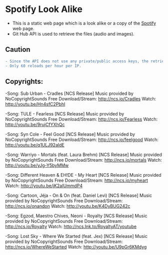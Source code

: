 # Spotify Look Alike

- This is a static web page which is a look alike or a copy of the <a href="https://open.spotify.com/">Spotify</a> web page.
- Git Hub API is used to retrieve the files (audio and images).

## Caution

```diff
- Since the API does not use any private/public access keys, the retrieval of the files is limited.
- Only 60 reloads per hour per IP.
```

## Copyrights:

-Song: Sub Urban - Cradles [NCS Release]
Music provided by NoCopyrightSounds
Free Download/Stream: http://ncs.io/Cradles
Watch: http://youtu.be/Hn4sfC2PbhI

-Song: TULE - Fearless [NCS Release]
Music provided by NoCopyrightSounds
Free Download/Stream: http://ncs.io/Fearless
Watch: http://youtu.be/9rujCfYXhQc

-Song: Syn Cole - Feel Good [NCS Release]
Music provided by NoCopyrightSounds
Free Download/Stream: http://ncs.io/feelgood
Watch: http://youtu.be/q1ULJ92aldE

-Song: Warriyo - Mortals (feat. Laura Brehm) [NCS Release]
Music provided by NoCopyrightSounds
Free Download/Stream: http://ncs.io/mortals
Watch: http://youtu.be/yJg-Y5byMMw

-Song: Different Heaven & EH!DE - My Heart [NCS Release]
Music provided by NoCopyrightSounds
Free Download/Stream: http://ncs.io/myheart
Watch: http://youtu.be/jK2aIUmmdP4

-Song: Cartoon, Jéja - On & On (feat. Daniel Levi) [NCS Release]
Music provided by NoCopyrightSounds
Free Download/Stream: http://ncs.io/onandon
Watch: http://youtu.be/K4DyBUG242c

-Song: Egzod, Maestro Chives, Neoni - Royalty [NCS Release]
Music provided by NoCopyrightSounds
Free Download/Stream: http://ncs.io/Royalty
Watch: http://ncs.lnk.to/RoyaltyAT/youtube

-Song: Lost Sky - Where We Started (feat. Jex) [NCS Release]
Music provided by NoCopyrightSounds
Free Download/Stream: http://ncs.io/WhereWeStarted
Watch: http://youtu.be/U9pGr6KMdyg
